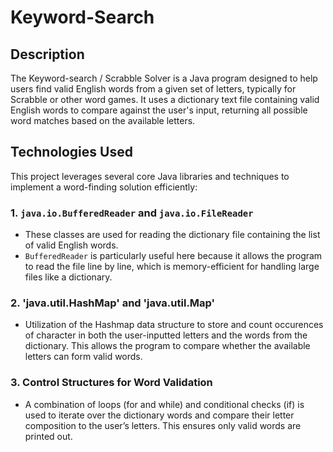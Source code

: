 # Keyword-Search

## Description
The Keyword-search / Scrabble Solver is a Java program designed to help users find valid English words 
from a given set of letters, typically for Scrabble or other word games. 
It uses a dictionary text file containing valid English words to compare against the user's input, 
returning all possible word matches based on the available letters.

## Technologies Used

This project leverages several core Java libraries and techniques to implement a word-finding solution efficiently:

### 1. **`java.io.BufferedReader` and `java.io.FileReader`**
   - These classes are used for reading the dictionary file containing the list of valid English words. 
   - `BufferedReader` is particularly useful here because it allows the program to read the file line by line,
     which is memory-efficient for handling large files like a dictionary.

### 2. **'java.util.HashMap' and 'java.util.Map'**
   - Utilization of the Hashmap data structure to store and count occurences of  character in both the user-inputted
     letters and the words from the dictionary. This allows the program to compare
     whether the available letters can form valid words.

### 3. Control Structures for Word Validation
   - A combination of loops (for and while) and conditional checks (if) is used to iterate over the dictionary words and
     compare their letter composition to the user’s letters. This ensures only valid words are printed out.

